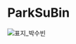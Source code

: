 # ParkSuBin
![표지_박수빈](https://user-images.githubusercontent.com/60260284/113490325-31a16280-9504-11eb-8b25-ba3d1268d094.png)

